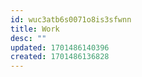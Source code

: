 ```yaml
---
id: wuc3atb6s0071o8is3sfwnn
title: Work
desc: ""
updated: 1701486140396
created: 1701486136828
---
```

